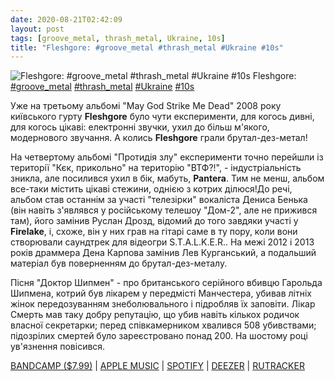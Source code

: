 ```yaml
---
date: 2020-08-21T02:42:09
layout: post
tags: [groove_metal, thrash_metal, Ukraine, 10s]
title: "Fleshgore: #groove_metal #thrash_metal #Ukraine #10s"
---
```

![Fleshgore: #groove_metal #thrash_metal #Ukraine #10s](/assets/photos/photo_1041@21-08-2020_02-42-09.jpg)
Fleshgore: [#groove_metal](/tags/#groove_metal) [#thrash_metal](/tags/#thrash_metal) [#Ukraine](/tags/#Ukraine) [#10s](/tags/#10s)

Уже на третьому альбомі &quot;May God Strike Me Dead&quot; 2008 року київського гурту **Fleshgore** було чути експерименти, для когось дивні, для когось цікаві: електронні звучки, ухил до більш м&#39;якого, модернового звучання. А колись **Fleshgore** грали брутал-дез-метал!

На четвертому альбомі &quot;Протидія злу&quot; експерименти точно перейшли із території &quot;Кєк, прикольно&quot; на територію &quot;ВТФ?!&quot;, - індустріальність зникла, але посилився ухил в бік, мабуть, **Pantera**. Тим не менш, альбом все-таки містить цікаві стежини, однією з котрих ділюся!До речі, альбом став останнім за участі &quot;телезірки&quot; вокаліста Дениса Бенька (він навіть з&#39;являвся у російському телешоу &quot;Дом-2&quot;, але не прижився там), його замінив Руслан Дрозд, відомий до того завдяки участі у **Firelake**,  і, схоже, він у них грав на гітарі саме в ту пору, коли вони створювали саундтрек для відеогри S.T.A.L.K.E.R.. На межі 2012 і 2013 років драммера Дена Карпова замінив Лев Курганський, а подальший матеріал був поверненням до брутал-дез-металу.

Пісня &quot;Доктор Шипмен&quot; - про британського серійного вбивцю Гарольда Шипмена, котрий був лікарем у передмісті Манчестера, убивав літніх жінок передозуванням знеболювального і підробляв їх заповіти. Лікар Смерть мав таку добру репутацію, що убив навіть кількох родичок власної секретарки; перед співкамерником хвалився 508 убивствами; підозрілих смертей було зареєстровано понад 200. На шостому році ув&#39;язнення повісився.

[BANDCAMP ($7.99)](https://fleshgore.bandcamp.com/album/defiance-to-evil) | [APPLE MUSIC](https://music.apple.com/us/album/defiance-to-evil/1498966244) | [SPOTIFY](https://open.spotify.com/album/3X0K4Y0lWxny4NZOahe5Yz) | [DEEZER](https://deezer.page.link/veqSMJUr1oNGfgcV7) | [RUTRACKER](https://rutracker.org/forum/viewtopic.php?t=5181318)